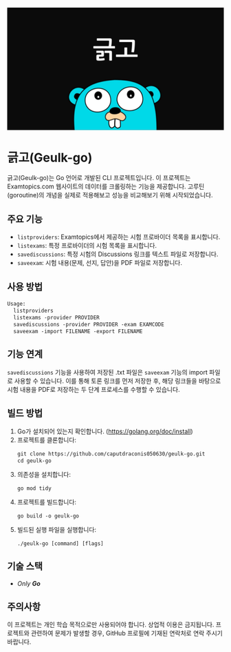 ![Geulk-go Logo](./assets/긁고긁고.jpg)  
# 긁고(Geulk-go)

긁고(Geulk-go)는 Go 언어로 개발된 CLI 프로젝트입니다. 이 프로젝트는 Examtopics.com 웹사이트의 데이터를 크롤링하는 기능을 제공합니다. 고루틴(goroutine)의 개념을 실제로 적용해보고 성능을 비교해보기 위해 시작되었습니다.

## 주요 기능

- `listproviders`: Examtopics에서 제공하는 시험 프로바이더 목록을 표시합니다.
- `listexams`: 특정 프로바이더의 시험 목록을 표시합니다.
- `savediscussions`: 특정 시험의 Discussions 링크를 텍스트 파일로 저장합니다.
- `saveexam`: 시험 내용(문제, 선지, 답안)을 PDF 파일로 저장합니다.

## 사용 방법

```
Usage:
  listproviders
  listexams -provider PROVIDER
  savediscussions -provider PROVIDER -exam EXAMCODE
  saveexam -import FILENAME -export FILENAME
```

## 기능 연계

`savediscussions` 기능을 사용하여 저장된 .txt 파일은 `saveexam` 기능의 import 파일로 사용할 수 있습니다. 이를 통해 토론 링크를 먼저 저장한 후, 해당 링크들을 바탕으로 시험 내용을 PDF로 저장하는 두 단계 프로세스를 수행할 수 있습니다.

## 빌드 방법

1. Go가 설치되어 있는지 확인합니다. (https://golang.org/doc/install)
2. 프로젝트를 클론합니다:
   ```
   git clone https://github.com/caputdraconis050630/geulk-go.git
   cd geulk-go
   ```
3. 의존성을 설치합니다:
   ```
   go mod tidy
   ```
4. 프로젝트를 빌드합니다:
   ```
   go build -o geulk-go
   ```
5. 빌드된 실행 파일을 실행합니다:
   ```
   ./geulk-go [command] [flags]
   ```

## 기술 스택

- *Only **Go***

## 주의사항

이 프로젝트는 개인 학습 목적으로만 사용되어야 합니다. 상업적 이용은 금지됩니다. 프로젝트와 관련하여 문제가 발생할 경우, GitHub 프로필에 기재된 연락처로 연락 주시기 바랍니다.
